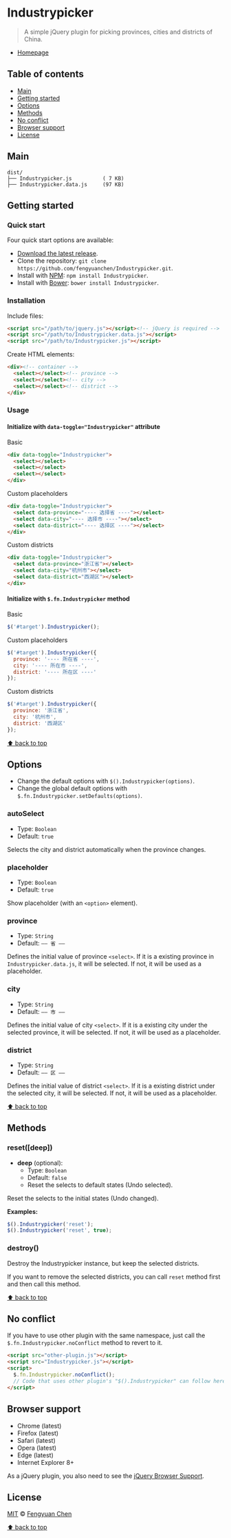 # Industrypicker

> A simple jQuery plugin for picking provinces, cities and districts of China.

- [Homepage](https://fengyuanchen.github.io/Industrypicker)



## Table of contents

  - [Main](#main)
  - [Getting started](#getting-started)
  - [Options](#options)
  - [Methods](#methods)
  - [No conflict](#no-conflict)
  - [Browser support](#browser-support)
  - [License](#license)



## Main

```
dist/
├── Industrypicker.js          ( 7 KB)
├── Industrypicker.data.js     (97 KB)
```

## Getting started


### Quick start

Four quick start options are available:

- [Download the latest release](https://github.com/fengyuanchen/Industrypicker/archive/master.zip).
- Clone the repository: `git clone https://github.com/fengyuanchen/Industrypicker.git`.
- Install with [NPM](http://npmjs.org): `npm install Industrypicker`.
- Install with [Bower](http://bower.io): `bower install Industrypicker`.


### Installation

Include files:

```html
<script src="/path/to/jquery.js"></script><!-- jQuery is required -->
<script src="/path/to/Industrypicker.data.js"></script>
<script src="/path/to/Industrypicker.js"></script>
```


Create HTML elements:

```html
<div><!-- container -->
  <select></select><!-- province -->
  <select></select><!-- city -->
  <select></select><!-- district -->
</div>
```



### Usage

#### Initialize with `data-toggle="Industrypicker"` attribute


Basic

```html
<div data-toggle="Industrypicker">
  <select></select>
  <select></select>
  <select></select>
</div>
```


Custom placeholders

```html
<div data-toggle="Industrypicker">
  <select data-province="---- 选择省 ----"></select>
  <select data-city="---- 选择市 ----"></select>
  <select data-district="---- 选择区 ----"></select>
</div>
```


Custom districts

```html
<div data-toggle="Industrypicker">
  <select data-province="浙江省"></select>
  <select data-city="杭州市"></select>
  <select data-district="西湖区"></select>
</div>
```


#### Initialize with `$.fn.Industrypicker` method

Basic

```js
$('#target').Industrypicker();
```

Custom placeholders

```js
$('#target').Industrypicker({
  province: '---- 所在省 ----',
  city: '---- 所在市 ----',
  district: '---- 所在区 ----'
});
```

Custom districts

```js
$('#target').Industrypicker({
  province: '浙江省',
  city: '杭州市',
  district: '西湖区'
});
```


[⬆ back to top](#table-of-contents)



## Options

- Change the default options with `$().Industrypicker(options)`.
- Change the global default options with `$.fn.Industrypicker.setDefaults(options)`.


### autoSelect

- Type: `Boolean`
- Default: `true`

Selects the city and district automatically when the province changes.


### placeholder

- Type: `Boolean`
- Default: `true`

Show placeholder (with an `<option>` element).


### province

- Type: `String`
- Default: `—— 省 ——`

Defines the initial value of province `<select>`. If it is a existing province in `Industrypicker.data.js`, it will be selected. If not, it will be used as a placeholder.


### city

- Type: `String`
- Default: `—— 市 ——`

Defines the initial value of city `<select>`. If it is a existing city under the selected province, it will be selected. If not, it will be used as a placeholder.


### district

- Type: `String`
- Default: `—— 区 ——`

Defines the initial value of district `<select>`. If it is a existing district under the selected city, it will be selected. If not, it will be used as a placeholder.


[⬆ back to top](#table-of-contents)



## Methods

### reset([deep])

- **deep** (optional):
  - Type: `Boolean`
  - Default: `false`
  - Reset the selects to default states (Undo selected).

Reset the selects to the initial states (Undo changed).

**Examples:**

```js
$().Industrypicker('reset');
$().Industrypicker('reset', true);
```

### destroy()

Destroy the Industrypicker instance, but keep the selected districts.

If you want to remove the selected districts, you can call `reset` method first and then call this method.


[⬆ back to top](#table-of-contents)



## No conflict

If you have to use other plugin with the same namespace, just call the `$.fn.Industrypicker.noConflict` method to revert to it.

```html
<script src="other-plugin.js"></script>
<script src="Industrypicker.js"></script>
<script>
  $.fn.Industrypicker.noConflict();
  // Code that uses other plugin's "$().Industrypicker" can follow here.
</script>
```



## Browser support

- Chrome (latest)
- Firefox (latest)
- Safari (latest)
- Opera (latest)
- Edge (latest)
- Internet Explorer 8+

As a jQuery plugin, you also need to see the [jQuery Browser Support](http://jquery.com/browser-support/).



## License

[MIT](http://opensource.org/licenses/MIT) © [Fengyuan Chen](http://chenfengyuan.com)


[⬆ back to top](#table-of-contents)
